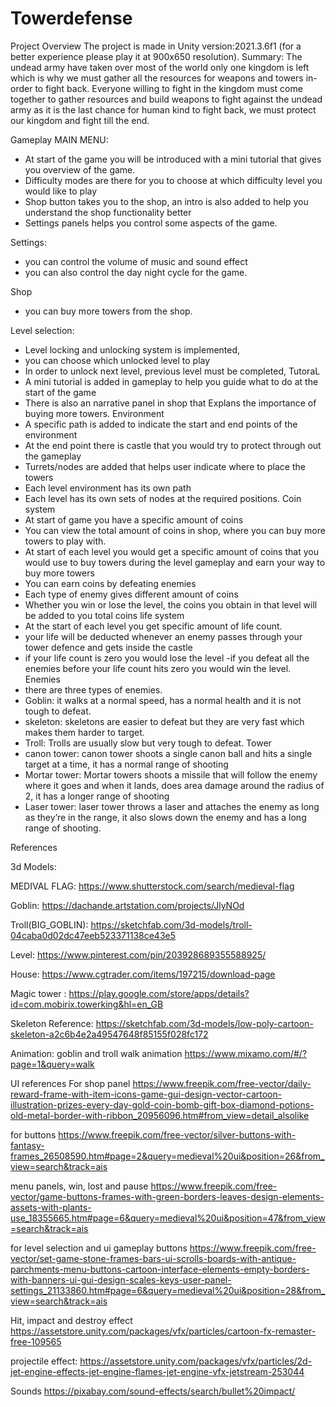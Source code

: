 # Towerdefense

Project Overview
	The project is made in Unity version:2021.3.6f1 (for a better experience please play it at 900x650 resolution).
Summary:
	The undead army have taken over most of the world only one kingdom is left which is why we must gather all the resources for weapons and towers in-order to fight back. Everyone willing to fight in the kingdom must come together to gather resources and build weapons to fight against the undead army as it is the last chance for human kind to fight back, we must protect our kingdom and fight till the end.

Gameplay
MAIN MENU:
- At start of the game you will be introduced with a mini tutorial that gives you overview of the game.
- Difficulty modes are there for you to choose at which difficulty level you would like to play
- Shop button takes you to the shop, an intro is also added to help you understand the shop functionality better
- Settings panels helps you control some aspects of the game.

Settings:
- you can control the volume of music and sound effect
- you can also control the day night cycle for the game. 	

Shop
- you can buy more towers from the shop.

Level selection:
- Level locking and unlocking system is implemented,
- you can choose which unlocked level to play
- In order to unlock next level, previous level must be completed,
TutoraL
- A mini tutorial is added in gameplay to help you guide what to do at the start of the game
- There is also an narrative panel in shop that Explans the importance of buying more towers.
Environment
- A specific path is added to indicate the start and end points of the environment
- At the end point there is castle that you would try to protect through out the gameplay
- Turrets/nodes are added that helps user indicate where to place the towers
- Each level environment has its own path
- Each level has its own sets of nodes at the required positions.
Coin system
- At start of game you have a specific amount of coins 
- You can view the total amount of coins in shop, where you can buy more towers to play with.
- At start of each level you would get a specific amount of coins that you would use to buy towers during the level gameplay and earn your way to buy more towers
- You can earn coins by defeating enemies 
- Each type of enemy gives different amount of coins
- Whether you win or lose the level, the coins you obtain in that level will be added to you total coins
life system
- At the start of each level you get specific amount of life count.
- your life will be deducted whenever an enemy passes through your tower defence and gets inside the castle
- if your life count is zero you would lose the level
-if you defeat all the enemies before your life count hits zero you would win the level.
Enemies
- there are three types of enemies.
- Goblin: it walks at a normal speed, has a normal health and it is not tough to defeat.
- skeleton: skeletons are easier to defeat but they are very fast which makes them harder to target. 
- Troll: Trolls are usually slow but very tough to defeat.
Tower
- canon tower: canon tower shoots a single canon ball and hits a single target at a time, it has a normal range of shooting
- Mortar tower: Mortar towers shoots a missile that will follow the enemy where it goes and when it lands, does area damage around the radius of 2, it has a longer range of shooting 
- Laser tower: laser tower throws a laser and attaches the enemy as long as they’re in the range, it also slows down the enemy and has a long range of shooting.  

References

3d Models:

MEDIVAL FLAG: 
https://www.shutterstock.com/search/medieval-flag

Goblin: 
https://dachande.artstation.com/projects/JlyNOd

Troll(BIG_GOBLIN):
https://sketchfab.com/3d-models/troll-04caba0d02dc47eeb523371138ce43e5

Level:
https://www.pinterest.com/pin/203928689355588925/

House:
https://www.cgtrader.com/items/197215/download-page

Magic tower :
https://play.google.com/store/apps/details?id=com.mobirix.towerking&hl=en_GB

Skeleton Reference:
https://sketchfab.com/3d-models/low-poly-cartoon-skeleton-a2c6b4e2a49547648f85155f028fc172

Animation:
goblin and troll walk animation
https://www.mixamo.com/#/?page=1&query=walk

UI references
For shop panel
https://www.freepik.com/free-vector/daily-reward-frame-with-item-icons-game-gui-design-vector-cartoon-illustration-prizes-every-day-gold-coin-bomb-gift-box-diamond-potions-old-metal-border-with-ribbon_20956096.htm#from_view=detail_alsolike

for buttons 
https://www.freepik.com/free-vector/silver-buttons-with-fantasy-frames_26508590.htm#page=2&query=medieval%20ui&position=26&from_view=search&track=ais

menu panels, win, lost and pause
https://www.freepik.com/free-vector/game-buttons-frames-with-green-borders-leaves-design-elements-assets-with-plants-use_18355665.htm#page=6&query=medieval%20ui&position=47&from_view=search&track=ais

for level selection and ui gameplay buttons
https://www.freepik.com/free-vector/set-game-stone-frames-bars-ui-scrolls-boards-with-antique-parchments-menu-buttons-cartoon-interface-elements-empty-borders-with-banners-ui-gui-design-scales-keys-user-panel-settings_21133860.htm#page=6&query=medieval%20ui&position=28&from_view=search&track=ais



Hit, impact and destroy effect
https://assetstore.unity.com/packages/vfx/particles/cartoon-fx-remaster-free-109565


projectile effect:
https://assetstore.unity.com/packages/vfx/particles/2d-jet-engine-effects-jet-engine-flames-jet-engine-vfx-jetstream-253044

Sounds
https://pixabay.com/sound-effects/search/bullet%20impact/
